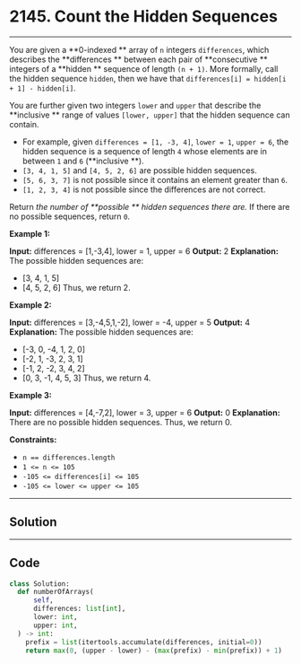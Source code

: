# 2145. Count the Hidden Sequences

---

You are given a **0-indexed ** array of `n` integers `differences`, which describes the **differences ** between each pair of **consecutive ** integers of a **hidden ** sequence of length `(n + 1)`. More formally, call the hidden sequence `hidden`, then we have that `differences[i] = hidden[i + 1] - hidden[i]`.

You are further given two integers `lower` and `upper` that describe the **inclusive ** range of values `[lower, upper]` that the hidden sequence can contain.

  * For example, given `differences = [1, -3, 4]`, `lower = 1`, `upper = 6`, the hidden sequence is a sequence of length `4` whose elements are in between `1` and `6` (**inclusive **). 
* `[3, 4, 1, 5]` and `[4, 5, 2, 6]` are possible hidden sequences.
* `[5, 6, 3, 7]` is not possible since it contains an element greater than `6`.
* `[1, 2, 3, 4]` is not possible since the differences are not correct.



Return _the number of **possible ** hidden sequences there are._ If there are no possible sequences, return `0`.

 

**Example 1:**


**Input:** differences = [1,-3,4], lower = 1, upper = 6
**Output:** 2
**Explanation:** The possible hidden sequences are:
- [3, 4, 1, 5]
- [4, 5, 2, 6]
Thus, we return 2.


**Example 2:**


**Input:** differences = [3,-4,5,1,-2], lower = -4, upper = 5
**Output:** 4
**Explanation:** The possible hidden sequences are:
- [-3, 0, -4, 1, 2, 0]
- [-2, 1, -3, 2, 3, 1]
- [-1, 2, -2, 3, 4, 2]
- [0, 3, -1, 4, 5, 3]
Thus, we return 4.


**Example 3:**


**Input:** differences = [4,-7,2], lower = 3, upper = 6
**Output:** 0
**Explanation:** There are no possible hidden sequences. Thus, we return 0.


 

**Constraints:**

  * `n == differences.length`
  * `1 <= n <= 105`
  * `-105 <= differences[i] <= 105`
  * `-105 <= lower <= upper <= 105`

---

## Solution



---

## Code
```python
class Solution:
  def numberOfArrays(
      self,
      differences: list[int],
      lower: int,
      upper: int,
  ) -> int:
    prefix = list(itertools.accumulate(differences, initial=0))
    return max(0, (upper - lower) - (max(prefix) - min(prefix)) + 1)
```
